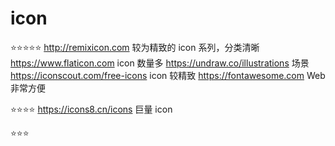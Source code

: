 #  icon

⭐️⭐️⭐️⭐️⭐️
http://remixicon.com         较为精致的 icon 系列，分类清晰
https://www.flaticon.com    icon 数量多
https://undraw.co/illustrations     场景
https://iconscout.com/free-icons        icon 较精致
https://fontawesome.com     Web 非常方便

⭐️⭐️⭐️⭐️
https://icons8.cn/icons     巨量 icon

⭐️⭐️⭐️

